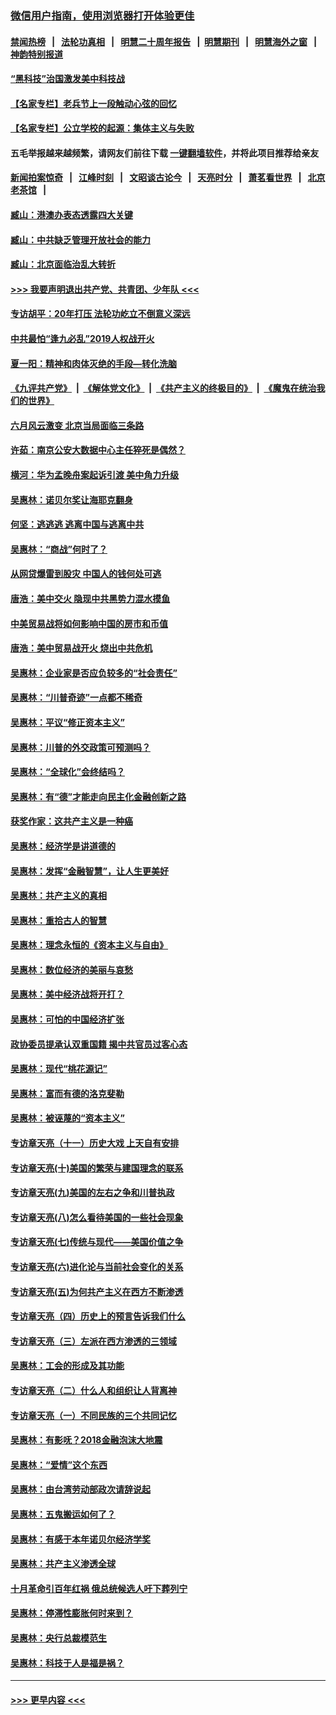 ### [微信用户指南，使用浏览器打开体验更佳](https://github.com/gfw-breaker/banned-news1/blob/master/indexes/wechat-guide.md?t=0)
#### [禁闻热榜](热点新闻.md?t=0)  &nbsp;&nbsp;|&nbsp;&nbsp; [法轮功真相](https://github.com/gfw-breaker/truth/blob/master/README.md?t=0) &nbsp;&nbsp;|&nbsp;&nbsp; [明慧二十周年报告](https://github.com/gfw-breaker/mh-reports/blob/master/README.md?t=0) &nbsp;&nbsp;|&nbsp;&nbsp;[明慧期刊](https://github.com/gfw-breaker/mh-qikan) &nbsp;&nbsp;|&nbsp;&nbsp; [明慧海外之窗](https://github.com/gfw-breaker/mh-news/blob/master/README.md?t=0) &nbsp;&nbsp;|&nbsp;&nbsp; [神韵特别报道](https://github.com/gfw-breaker/mh-news/blob/master/shenyun.md?t=0)
#### [“黑科技”治国激发美中科技战](../pages/nsc423/n11638056.md?t=02090322) 
#### [【名家专栏】老兵节上一段触动心弦的回忆](../pages/nsc423/n11646016.md?t=02090322) 
#### [【名家专栏】公立学校的起源：集体主义与失败](../pages/nsc423/n11601833.md?t=02090322) 
#### 五毛举报越来越频繁，请网友们前往下载 [一键翻墙软件](https://github.com/gfw-breaker/ssr-accounts)，并将此项目推荐给亲友
#### [新闻拍案惊奇](https://github.com/gfw-breaker/banned-news1/blob/master/pages/link4.md) &nbsp;&nbsp;|&nbsp;&nbsp; [江峰时刻](https://github.com/gfw-breaker/banned-news1/blob/master/pages/link4.md) &nbsp;&nbsp;|&nbsp;&nbsp; [文昭谈古论今](https://github.com/gfw-breaker/banned-news1/blob/master/pages/link4.md) &nbsp;&nbsp;|&nbsp;&nbsp; [天亮时分](https://github.com/gfw-breaker/banned-news1/blob/master/pages/link4.md) &nbsp;&nbsp;|&nbsp;&nbsp; [萧茗看世界](https://github.com/gfw-breaker/banned-news1/blob/master/pages/link4.md) &nbsp;&nbsp;|&nbsp;&nbsp; [北京老茶馆](https://github.com/gfw-breaker/banned-news1/blob/master/pages/link4.md) &nbsp;&nbsp;|&nbsp;&nbsp; 
#### [臧山：港澳办表态透露四大关键](../pages/nsc423/n11421628.md?t=02090322) 
#### [臧山：中共缺乏管理开放社会的能力](../pages/nsc423/n11407457.md?t=02090322) 
#### [臧山：北京面临治乱大转折](../pages/nsc423/n11406895.md?t=02090322) 
#### [>>> 我要声明退出共产党、共青团、少年队 <<<](https://github.com/begood0513/goodnews/blob/master/quit/letter.md) 
#### [专访胡平：20年打压 法轮功屹立不倒意义深远](../pages/nsc423/n11398800.md?t=02090322) 
#### [中共最怕“逢九必乱”2019人权战开火](../pages/nsc423/n11385248.md?t=02090322) 
#### [夏一阳：精神和肉体灭绝的手段—转化洗脑](../pages/nsc423/n11368250.md?t=02090322) 
#### [《九评共产党》](https://github.com/begood0513/9ping.md/blob/master/README.md) &nbsp;|&nbsp; [《解体党文化》](../../../../jtdwh.md/blob/master/README.md)  &nbsp;|&nbsp; [《共产主义的终极目的》](../../../../gczydzjmd.md/blob/master/README.md) &nbsp;|&nbsp; [《魔鬼在统治我们的世界》](../../../../mgztzwmdsj.md/blob/master/README.md) 
#### [六月风云激变 北京当局面临三条路](../pages/nsc423/n11313668.md?t=02090322) 
#### [许茹：南京公安大数据中心主任猝死是偶然？](../pages/nsc423/n11064744.md?t=02090322) 
#### [横河：华为孟晚舟案起诉引渡 美中角力升级](../pages/nsc423/n11027230.md?t=02090322) 
#### [吴惠林：诺贝尔奖让海耶克翻身](../pages/nsc423/n10890049.md?t=02090322) 
#### [何坚：逃逃逃 逃离中国与逃离中共](../pages/nsc423/n10592891.md?t=02090322) 
#### [吴惠林：“商战”何时了？](../pages/nsc423/n10573558.md?t=02090322) 
#### [从网贷爆雷到股灾 中国人的钱何处可逃](../pages/nsc423/n10572800.md?t=02090322) 
#### [唐浩：美中交火 隐现中共黑势力混水摸鱼](../pages/nsc423/n10544040.md?t=02090322) 
#### [中美贸易战将如何影响中国的房市和币值](../pages/nsc423/n10543697.md?t=02090322) 
#### [唐浩：美中贸易战开火 烧出中共危机](../pages/nsc423/n10540126.md?t=02090322) 
#### [吴惠林：企业家是否应负较多的“社会责任”](../pages/nsc423/n10535022.md?t=02090322) 
#### [吴惠林：“川普奇迹”一点都不稀奇](../pages/nsc423/n10512808.md?t=02090322) 
#### [吴惠林：平议“修正资本主义”](../pages/nsc423/n10495724.md?t=02090322) 
#### [吴惠林：川普的外交政策可预测吗？](../pages/nsc423/n10462387.md?t=02090322) 
#### [吴惠林：“全球化”会终结吗？](../pages/nsc423/n10452838.md?t=02090322) 
#### [吴惠林：有“德”才能走向民主化金融创新之路](../pages/nsc423/n10432292.md?t=02090322) 
#### [获奖作家：这共产主义是一种癌](../pages/nsc423/n10431541.md?t=02090322) 
#### [吴惠林：经济学是讲道德的](../pages/nsc423/n10398014.md?t=02090322) 
#### [吴惠林：发挥“金融智慧”，让人生更美好](../pages/nsc423/n10375019.md?t=02090322) 
#### [吴惠林：共产主义的真相](../pages/nsc423/n10351394.md?t=02090322) 
#### [吴惠林：重拾古人的智慧](../pages/nsc423/n10337691.md?t=02090322) 
#### [吴惠林：理念永恒的《资本主义与自由》](../pages/nsc423/n10316274.md?t=02090322) 
#### [吴惠林：数位经济的美丽与哀愁](../pages/nsc423/n10292946.md?t=02090322) 
#### [吴惠林：美中经济战将开打？](../pages/nsc423/n10258825.md?t=02090322) 
#### [吴惠林：可怕的中国经济扩张](../pages/nsc423/n10219147.md?t=02090322) 
#### [政协委员提承认双重国籍 揭中共官员过客心态](../pages/nsc423/n10208809.md?t=02090322) 
#### [吴惠林：现代“桃花源记”](../pages/nsc423/n10185234.md?t=02090322) 
#### [吴惠林：富而有德的洛克斐勒](../pages/nsc423/n10142264.md?t=02090322) 
#### [吴惠林：被诬蔑的“资本主义”](../pages/nsc423/n10124816.md?t=02090322) 
#### [专访章天亮（十一）历史大戏 上天自有安排](../pages/nsc423/n10094905.md?t=02090322) 
#### [专访章天亮(十)美国的繁荣与建国理念的联系](../pages/nsc423/n10094899.md?t=02090322) 
#### [专访章天亮(九)美国的左右之争和川普执政](../pages/nsc423/n10094889.md?t=02090322) 
#### [专访章天亮(八)怎么看待美国的一些社会现象](../pages/nsc423/n10094857.md?t=02090322) 
#### [专访章天亮(七)传统与现代——美国价值之争](../pages/nsc423/n10093140.md?t=02090322) 
#### [专访章天亮(六)进化论与当前社会变化的关系](../pages/nsc423/n10092036.md?t=02090322) 
#### [专访章天亮(五)为何共产主义在西方不断渗透](../pages/nsc423/n10083620.md?t=02090322) 
#### [专访章天亮（四）历史上的预言告诉我们什么](../pages/nsc423/n10083606.md?t=02090322) 
#### [专访章天亮（三）左派在西方渗透的三领域](../pages/nsc423/n10081115.md?t=02090322) 
#### [吴惠林：工会的形成及其功能](../pages/nsc423/n10080633.md?t=02090322) 
#### [专访章天亮（二）什么人和组织让人背离神](../pages/nsc423/n10076637.md?t=02090322) 
#### [专访章天亮（一）不同民族的三个共同记忆](../pages/nsc423/n10074188.md?t=02090322) 
#### [吴惠林：有影呒？2018金融泡沫大地震](../pages/nsc423/n10040534.md?t=02090322) 
#### [吴惠林：“爱情”这个东西](../pages/nsc423/n10019423.md?t=02090322) 
#### [吴惠林：由台湾劳动部政次请辞说起](../pages/nsc423/n9979679.md?t=02090322) 
#### [吴惠林：五鬼搬运如何了？](../pages/nsc423/n9925338.md?t=02090322) 
#### [吴惠林：有感于本年诺贝尔经济学奖](../pages/nsc423/n9871883.md?t=02090322) 
#### [吴惠林：共产主义渗透全球](../pages/nsc423/n9812748.md?t=02090322) 
#### [十月革命引百年红祸 俄总统候选人吁下葬列宁](../pages/nsc423/n9810182.md?t=02090322) 
#### [吴惠林：停滞性膨胀何时来到？](../pages/nsc423/n9764136.md?t=02090322) 
#### [吴惠林：央行总裁模范生](../pages/nsc423/n9728134.md?t=02090322) 
#### [吴惠林：科技于人是福是祸？](../pages/nsc423/n9672982.md?t=02090322) 

----
#### [ >>> 更早内容 <<< ](../indexes/nsc423-earlier.md)
